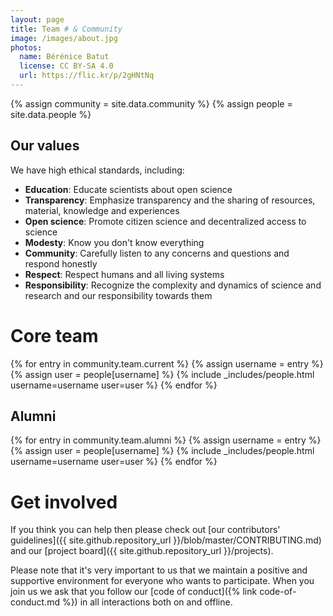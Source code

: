 ```yaml
---
layout: page
title: Team # & Community
image: /images/about.jpg
photos:
  name: Bérénice Batut
  license: CC BY-SA 4.0
  url: https://flic.kr/p/2gHNtNq
---
```


{% assign community = site.data.community %}
{% assign people = site.data.people %}

## Our values

We have high ethical standards, including:

- **Education**: Educate scientists about open science
- **Transparency**: Emphasize transparency and the sharing of resources, material, knowledge and experiences
- **Open science**: Promote citizen science and decentralized access to science
- **Modesty**: Know you don't know everything
- **Community**: Carefully listen to any concerns and questions and respond honestly
- **Respect**: Respect humans and all living systems
- **Responsibility**: Recognize the complexity and dynamics of science and research and our responsibility towards them

# Core team

<!--As the graduates, mentors, and hosts of various Mozilla Open Leaders cohorts, we have gained expertise in the technical and culture track. Furthermore, we participate in a wide range of activities in different international communities of practice in the sciences: ELIXIR (European bioinformatics network), Galaxy, The Carpentries, Software Sustainability Institute (SSI), Open Bioinformatics Foundation (OBF), and Mozilla.-->

<div class="people">
{% for entry in community.team.current %}
    {% assign username = entry %}
    {% assign user = people[username] %}
    {% include _includes/people.html username=username user=user %}
{% endfor %}
</div>

## Alumni

<div class="people">
{% for entry in community.team.alumni %}
    {% assign username = entry %}
    {% assign user = people[username] %}
    {% include _includes/people.html username=username user=user %}
{% endfor %}
</div>

<!--
# Informal advisors
Community leaders from different projects who take on advisory roles in OLS

<div class="people">
{% for entry in community.advisors %}
    {% assign username = entry %}
    {% assign user = people[username] %}
    {% include _includes/people.html username=username user=user %}
{% endfor %}
</div>

# Trainers

## OLS skills

<div class="people">
{% for entry in community.trainers.ols %}
    {% assign username = entry %}
    {% assign user = people[username] %}
    {% include _includes/people.html username=username user=user %}
{% endfor %}
</div>

## Ally skills

<div class="people">
{% for entry in community.trainers.ally %}
    {% assign username = entry %}
    {% assign user = people[username] %}
    {% include _includes/people.html username=username user=user %}
{% endfor %}
</div>

## Technical skills

<div class="people">
{% for entry in community.trainers.technical %}
    {% assign username = entry %}
    {% assign user = people[username] %}
    {% include _includes/people.html username=username user=user %}
{% endfor %}
</div>

# Task forces

## Hiring committee

<div class="people">
{% for entry in community.task_forces.hiring %}
    {% assign username = entry %}
    {% assign user = people[username] %}
    {% include _includes/people.html username=username user=user %}
{% endfor %}
</div>

## Localisation team

<div class="people">
{% for entry in community.task_forces.localization %}
    {% assign username = entry %}
    {% assign user = people[username] %}
    {% include _includes/people.html username=username user=user %}
{% endfor %}
</div>

-->

# Get involved

If you think you can help then please check out [our contributors'
guidelines]({{ site.github.repository_url }}/blob/master/CONTRIBUTING.md) and
our [project board]({{ site.github.repository_url }}/projects).

Please note that it's very important to us that we maintain a positive and
supportive environment for everyone who wants to participate. When you join us
we ask that you follow our [code of conduct]({% link code-of-conduct.md %}) in all interactions both on and offline.
